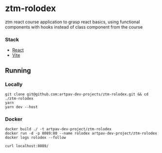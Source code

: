 # ztm-rolodex

ztm react course application to grasp react basics, using functional components with hooks instead of class component from the course

### Stack

- [React](https://reactjs.org)
- [Vite](https://vitejs.dev)

## Running

### Locally

```
git clone git@github.com:artpav-dev-projects/ztm-rolodex.git && cd ./ztm-rolodex
yarn
yarn dev --host
```

### Docker

```shell
docker build ./ -t artpav-dev-project/ztm-rolodex
docker run -d -p 8089:80 --name rolodex artpav-dev-project/ztm-rolodex
docker logs rolodex --follow
```

```shell
curl localhost:8089/
```